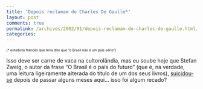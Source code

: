 ```yaml
---
title: 'Depois reclamam do Charles De Gaulle*'
layout: post
comments: true
permalink: /archives/2002/01/depois-reclamam-do-charles-de-gaulle.html/
categories:
---
```

<span style="font-size: xx-small;">(* estadista francês que teria dito que &#8220;o Brasil não é um país sério&#8221;)</span>

Isso deve ser carne de vaca na cultorolândia, mas eu soube hoje que Stefan Zweig, o autor da frase &#8220;O Brasil é o país do futuro&#8221; (que é, na verdade, uma leitura ligeiramente alterada do título de um dos seus livros), [suicidou-se][1] depois de passar alguns meses aqui&#8230; isso foi algum recado?

 [1]: http://www.estadao.com.br/divirtase/noticias/2001/out/31/138.htm
